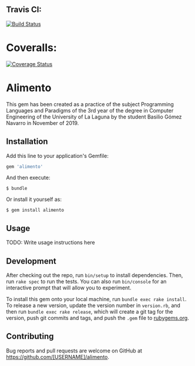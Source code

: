 ## Travis CI:
[![Build Status](https://travis-ci.com/alu0101049151/tdd_copia_alu0101049151.svg?branch=master)](https://travis-ci.com/alu0101049151/tdd_copia_alu0101049151)

# Coveralls:
[![Coverage Status](https://coveralls.io/repos/github/alu0101049151/tdd_copia_alu0101049151/badge.svg?branch=master)](https://coveralls.io/github/alu0101049151/tdd_copia_alu0101049151?branch=master)

# Alimento
This gem has been created as a practice of the subject Programming Languages and
Paradigms of the 3rd year of the degree in Computer Engineering of the University
of La Laguna by the student Basilio Gómez Navarro in November of 2019.

## Installation

Add this line to your application's Gemfile:

```ruby
gem 'alimento'
```

And then execute:

    $ bundle

Or install it yourself as:

    $ gem install alimento

## Usage

TODO: Write usage instructions here

## Development

After checking out the repo, run `bin/setup` to install dependencies. Then, run `rake spec` to run the tests. You can also run `bin/console` for an interactive prompt that will allow you to experiment.

To install this gem onto your local machine, run `bundle exec rake install`. To release a new version, update the version number in `version.rb`, and then run `bundle exec rake release`, which will create a git tag for the version, push git commits and tags, and push the `.gem` file to [rubygems.org](https://rubygems.org).

## Contributing

Bug reports and pull requests are welcome on GitHub at https://github.com/[USERNAME]/alimento.
